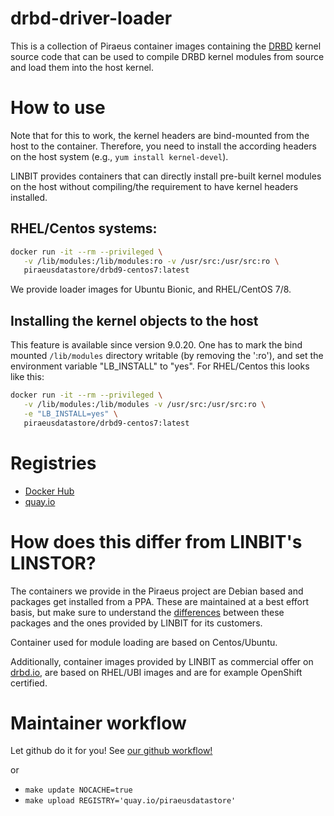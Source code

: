 # drbd-driver-loader

This is a collection of Piraeus container images containing the [DRBD](https://github.com/LINBIT/drbd-9.0)
kernel source code that can be used to compile DRBD kernel modules from source and load them into the host
kernel.

# How to use

Note that for this to work, the kernel headers are bind-mounted from the host to the container. Therefore, you
need to install the according headers on the host system (e.g., `yum install kernel-devel`).

LINBIT provides containers that can directly install pre-built kernel modules on the host without
compiling/the requirement to have kernel headers installed.

## RHEL/Centos systems:

```sh
docker run -it --rm --privileged \
   -v /lib/modules:/lib/modules:ro -v /usr/src:/usr/src:ro \
   piraeusdatastore/drbd9-centos7:latest
```
We provide loader images for Ubuntu Bionic, and RHEL/CentOS 7/8.

## Installing the kernel objects to the host

This feature is available since version 9.0.20. One has to mark the bind mounted `/lib/modules`
directory writable (by removing the ':ro'), and set the environment variable "LB_INSTALL" to "yes". For
RHEL/Centos this looks like this:

```sh
docker run -it --rm --privileged \
   -v /lib/modules:/lib/modules -v /usr/src:/usr/src:ro \
   -e "LB_INSTALL=yes" \
   piraeusdatastore/drbd9-centos7:latest
```

# Registries
- [Docker Hub](https://hub.docker.com/r/piraeusdatastore/)
- [quay.io](https://quay.io/organization/piraeusdatastore/)

# How does this differ from LINBIT's LINSTOR?
The containers we provide in the Piraeus project are Debian based and packages get installed from a
PPA. These are maintained at a best effort basis, but make sure to understand the
[differences](https://launchpad.net/~linbit/+archive/ubuntu/linbit-drbd9-stack) between these packages and the
ones provided by LINBIT for its customers.

Container used for module loading are based on Centos/Ubuntu.

Additionally, container images provided by LINBIT as commercial offer on [drbd.io](http://drbd.io), are based
on RHEL/UBI images and are for example OpenShift certified.

# Maintainer workflow
Let github do it for you! See [our github workflow!](../../.github/workflows/build-injector.yaml)

or

- `make update NOCACHE=true`
- `make upload REGISTRY='quay.io/piraeusdatastore'`
